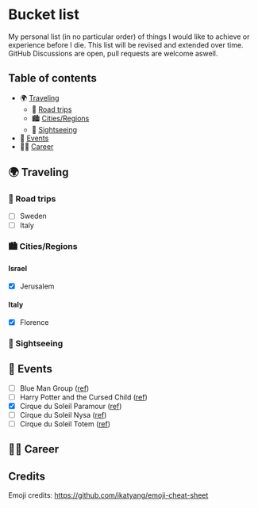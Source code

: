 # Bucket list

My personal list (in no particular order) of things I would like to achieve or experience before I die. This list will be revised and extended over time. GitHub Discussions are open, pull requests are welcome aswell.

## Table of contents

* :earth_africa: [Traveling](#traveling)
  * :car: [Road trips](#road-trips)
  * :cityscape:	[Cities/Regions](#cities-regions)
  * :statue_of_liberty: [Sightseeing](#sightseeing)
* :ticket: [Events](#events)
* :man_technologist: [Career](#career)

## :earth_africa: Traveling

### :car: Road trips

- [ ] Sweden
- [ ] Italy
  
### :cityscape:	Cities/Regions

#### Israel
- [X] Jerusalem
  
#### Italy

- [X] Florence

### :statue_of_liberty: Sightseeing

## :ticket: Events

- [ ] Blue Man Group ([ref](https://www.stage-entertainment.de/musicals-shows/blue-man-group-berlin))
- [ ] Harry Potter and the Cursed Child ([ref](https://www.harry-potter-theater.de/))
- [X] Cirque du Soleil Paramour ([ref](https://www.cirquedusoleil.com/paramour))
- [ ] Cirque du Soleil Nysa ([ref](https://www.cirquedusoleil.com/nysa))
- [ ] Cirque du Soleil Totem ([ref](https://www.cirquedusoleil.com/totem))

## :man_technologist: Career

## Credits

Emoji credits: https://github.com/ikatyang/emoji-cheat-sheet
